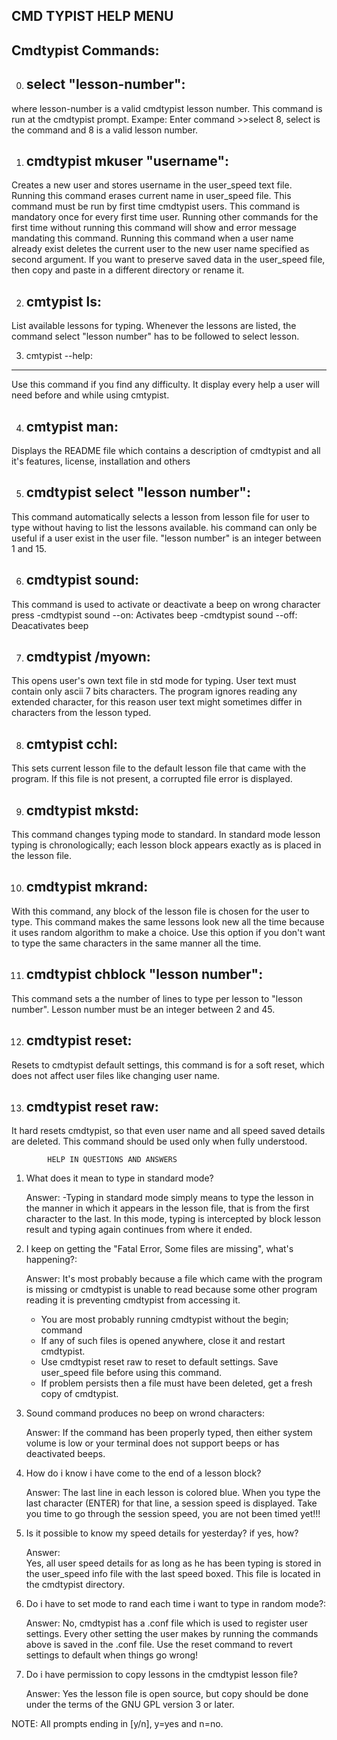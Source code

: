 CMD TYPIST HELP MENU
--------------------

Cmdtypist Commands:
------------------

0) select "lesson-number":
   ---------------------
where lesson-number is a valid cmdtypist lesson number. This command is run at the cmdtypist prompt.
Exampe: Enter command >>select 8, select is the command and 8 is a valid lesson number.

1) cmdtypist mkuser "username":
   --------------------------
Creates a new user and stores username in the user_speed text file. Running this command erases current name in user_speed file. This command must be run by first time cmdtypist users. This command is mandatory once for every first time user. Running other commands for the first time without running this command will show and error message mandating this command. Running this command when a user name already exist deletes the current user to the new user name specified as second argument. If you want to preserve saved data in the user_speed file, then copy and paste in a different directory or rename it.

2) cmtypist ls:
   -----------   
List available lessons for typing. Whenever the lessons are listed, the command select "lesson number" has to be followed to select lesson.

3) cmtypist --help: 
  ----------------
  Use this command if you find any difficulty. It display every help a user will need before and while using cmtypist.

4) cmtypist man:
   ------------
Displays the README file which contains a description of cmdtypist and all it's features, license, installation and others

5) cmdtypist select "lesson number": 
   --------------------------------
This command automatically selects a lesson from lesson file for user to type without having to list the lessons available. his command can only be useful if a user exist in the user file. "lesson number" is an integer between 1 and 15.

6) cmdtypist sound: 
   ---------------
This command is used to activate or deactivate a beep on wrong character press
	-cmdtypist sound --on: Activates beep
	-cmdtypist sound --off: Deacativates beep

7) cmdtypist /myown: 
   ----------------
This opens user's own text file in std mode for typing. User text must contain only ascii 7 bits characters. The program ignores reading any extended character, for this reason user text might sometimes differ in characters from the lesson typed.

8) cmtypist cchl: 
   -------------
This sets current lesson file to the default lesson file that came with the program. If this file is not present, a corrupted file error is displayed.

9) cmdtypist mkstd:
   ---------------
This command changes typing mode to standard. In standard mode lesson typing is chronologically; each lesson block appears exactly as is placed in the lesson file.

10) cmdtypist mkrand: 
    ----------------
With this command, any block of the lesson file is chosen for the user to type. This command makes the same lessons look new all the time because it uses random 
algorithm to make a choice. Use this option if you don't want to type the same characters in the same manner all the time.

11) cmdtypist chblock "lesson number": 
    --------------------------------
This command sets a the number of lines to type per lesson to "lesson number". Lesson number must be an integer between 2 and 45.

12) cmdtypist reset: 
    ---------------
Resets to cmdtypist default settings, this command is for a soft reset, which does not affect user files like changing user name. 

13) cmdtypist reset raw: 
	-------------------
It hard resets cmdtypist, so that even user name and all speed saved details are deleted. This command should be used only when fully understood.

			HELP IN QUESTIONS AND ANSWERS
	  							
1) What does it mean to type in standard mode? 
	
	Answer:
	-Typing in standard mode simply means to type the lesson in the manner in which it appears in the lesson file, that is from the first character to the last. In this mode, typing is intercepted by block lesson result and typing again continues from where it ended.

2) I keep on getting the "Fatal Error, Some files are missing", what's happening?: 
	
	Answer: 
	It's most probably because a file which came with the program is missing or cmdtypist is unable to read because some other program reading it is preventing cmdtypist from accessing it. 
	- You are most probably running cmdtypist without the begin; command
	- If any of such files is opened anywhere, close it and restart cmdtypist.
	- Use cmdtypist reset raw to reset to default settings. Save user_speed file before using this command.
	- If problem persists then a file must have been deleted, get a fresh copy of cmdtypist.

3) Sound command produces no beep on wrond characters:
	
	Answer: 
	If the command has been properly typed, then either system volume is low or your terminal does not support beeps or has deactivated beeps.

4) How do i know i have come to the end of a lesson block? 
	
	Answer: The last line in each lesson is colored blue. When you type the last character (ENTER) for that line, a session speed is displayed. Take you time to go through the session speed, you are not been timed yet!!!

5) Is it possible to know my speed details for yesterday? if yes, how?
	
	Answer:  
	Yes, all user speed details for as long as he has been typing is stored in the user_speed info file with the last speed boxed. This file is located in the cmdtypist directory.

6) Do i have to set mode to rand each time i want to type in random mode?:
	
	Answer: 
	No, cmdtypist has a .conf file which is used to register user settings. Every other setting the user makes by running the commands above is saved in the .conf file. Use the reset command to revert settings to default when things go wrong!

7) Do i have permission to copy lessons in the cmdtypist lesson file? 
	
	Answer: 
	Yes the lesson file is open source, but copy should be done under the terms of the GNU GPL version 3 or later.

NOTE: All prompts ending in [y/n], y=yes and n=no.